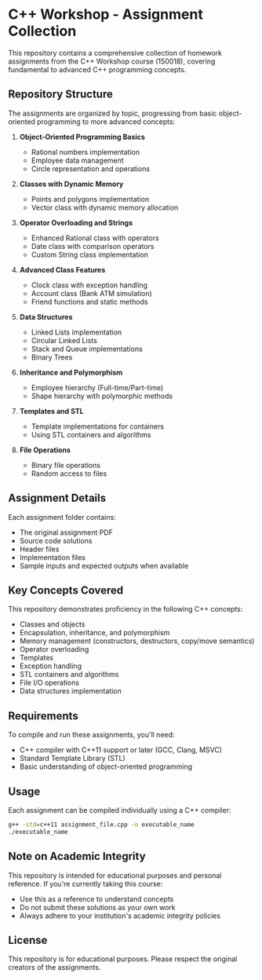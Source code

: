 # C++ Workshop - Assignment Collection

This repository contains a comprehensive collection of homework assignments from the C++ Workshop course (150018), covering fundamental to advanced C++ programming concepts.

## Repository Structure

The assignments are organized by topic, progressing from basic object-oriented programming to more advanced concepts:

1. **Object-Oriented Programming Basics**
   - Rational numbers implementation
   - Employee data management
   - Circle representation and operations

2. **Classes with Dynamic Memory**
   - Points and polygons implementation
   - Vector class with dynamic memory allocation

3. **Operator Overloading and Strings**
   - Enhanced Rational class with operators
   - Date class with comparison operators
   - Custom String class implementation

4. **Advanced Class Features**
   - Clock class with exception handling
   - Account class (Bank ATM simulation)
   - Friend functions and static methods

5. **Data Structures**
   - Linked Lists implementation
   - Circular Linked Lists
   - Stack and Queue implementations
   - Binary Trees

6. **Inheritance and Polymorphism**
   - Employee hierarchy (Full-time/Part-time)
   - Shape hierarchy with polymorphic methods

7. **Templates and STL**
   - Template implementations for containers
   - Using STL containers and algorithms

8. **File Operations**
   - Binary file operations
   - Random access to files

## Assignment Details

Each assignment folder contains:
- The original assignment PDF
- Source code solutions
- Header files
- Implementation files
- Sample inputs and expected outputs when available

## Key Concepts Covered

This repository demonstrates proficiency in the following C++ concepts:

- Classes and objects
- Encapsulation, inheritance, and polymorphism
- Memory management (constructors, destructors, copy/move semantics)
- Operator overloading
- Templates
- Exception handling
- STL containers and algorithms
- File I/O operations
- Data structures implementation

## Requirements

To compile and run these assignments, you'll need:

- C++ compiler with C++11 support or later (GCC, Clang, MSVC)
- Standard Template Library (STL)
- Basic understanding of object-oriented programming

## Usage

Each assignment can be compiled individually using a C++ compiler:

```bash
g++ -std=c++11 assignment_file.cpp -o executable_name
./executable_name
```

## Note on Academic Integrity

This repository is intended for educational purposes and personal reference. If you're currently taking this course:

- Use this as a reference to understand concepts
- Do not submit these solutions as your own work
- Always adhere to your institution's academic integrity policies

## License

This repository is for educational purposes. Please respect the original creators of the assignments.
